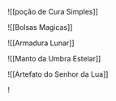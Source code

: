 ![[poção de Cura Simples]]

![[Bolsas Magicas]]

![[Armadura Lunar]]

![[Manto da Umbra Estelar]]

![[Artefato do Senhor da Lua]]

!